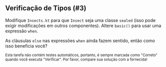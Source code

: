 ## Verificação de Tipos (#3)

Modifique `Insects.kt` para que `Insect` seja uma classe `sealed` (isso pode exigir
modificações em outros componentes). Altere `basic()` para usar uma expressão `when`.

As cláusulas `else` nas expressões `when` ainda fazem sentido, então como isso
beneficia você?

<sub> Esta tarefa não contém testes automáticos,
portanto, é sempre marcada como "Correto" quando você executa "Verificar".
Por favor, compare sua solução com a fornecida! </sub>